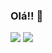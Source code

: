 ### Olá!! 👋

<div>
  <img src="https://github-readme-stats.vercel.app/api?username=JRcalado&show_icons=true&theme=radical&count_private=true&include_all_commits=true&langs_count=true">
  <img src="https://github-readme-stats.vercel.app/api/top-langs?username=JRcalado&show_icons=true&theme=radical&include_all_commits=true&count_private=true">
</div>
  
